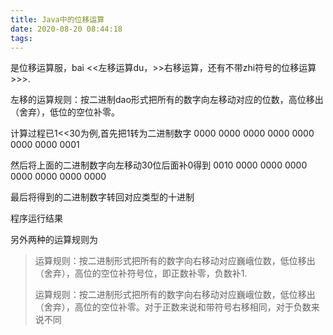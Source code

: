 ```yaml
---
title: Java中的位移运算
date: 2020-08-20 08:44:18
tags:
---
```




是位移运算服，bai <<左移运算du，>>右移运算，还有不带zhi符号的位移运算 >>>.



左移的运算规则：按二进制dao形式把所有的数字向左移动对应的位数，高位移出（舍弃），低位的空位补零。

计算过程已1<<30为例,首先把1转为二进制数字 0000 0000 0000 0000 0000 0000 0000 0001

然后将上面的二进制数字向左移动30位后面补0得到 0010 0000 0000 0000 0000 0000 0000 0000

最后将得到的二进制数字转回对应类型的十进制



程序运行结果



另外两种的运算规则为



> 运算规则：按二进制形式把所有的数字向右移动对应巍峨位数，低位移出（舍弃），高位的空位补符号位，即正数补零，负数补1.
>
> 运算规则：按二进制形式把所有的数字向右移动对应巍峨位数，低位移出（舍弃），高位的空位补零。对于正数来说和带符号右移相同，对于负数来说不同